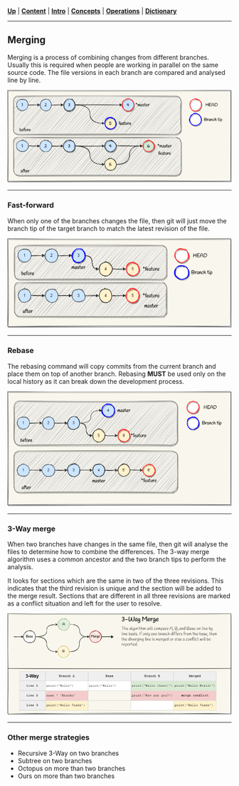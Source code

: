 [**Up**](concepts.md) |
[**Content**](../README.md) |
[**Intro**](../01-Introduction/introduction.md) |
[**Concepts**](../02-Concepts/concepts.md) |
[**Operations**](../03-Operations/operations.md) |
[**Dictionary**](../04-Appendix/dictionary.md)
________________________________________________________________________________

## Merging

Merging is a process of combining changes from different branches. Usually 
this is required when people are working in parallel on the same source code.
The file versions in each branch are compared and analysed line by line.

![Merge Fast Forward](../Assets/images/git-merge-concept.png)

-------------------------------------------------------------------------------
### Fast-forward
When only one of the branches changes the file, then git will just move the 
branch tip of the target branch to match the latest revision of the file.

![Merge Fast Forward](../Assets/images/git-merge-fast-forward.png)

-------------------------------------------------------------------------------
### Rebase
The rebasing command will copy commits from the current branch and place 
them on top of another branch. Rebasing **MUST** be used only on the local 
history as it can break down the development process.

![Merge Fast Forward](../Assets/images/git-merge-rebase.png)

-------------------------------------------------------------------------------
### 3-Way merge

When two branches have changes in the same file, then git will analyse the 
files to determine how to combine the differences. The 3-way merge algorithm 
uses a common ancestor and the two branch tips to perform the analysis.

It looks for sections which are the same in two of the three revisions. This 
indicates that the third revision is unique and the section will be added to 
the merge result. Sections that are different in all three revisions are 
marked as a conflict situation and left for the user to resolve.

![Merge Fast Forward](../Assets/images/git-merge-3-way-concept.png)



-------------------------------------------------------------------------------
### Other merge strategies

 - Recursive 3-Way on two branches
 - Subtree on two branches
 - Octopus on more than two branches
 - Ours on more than two branches
 

